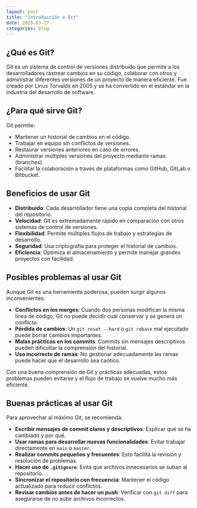 ```yaml
---
layout: post
title: "Introducción a Git"
date: 2025-03-27
categories: blog
---
```


## ¿Qué es Git?

Git es un sistema de control de versiones distribuido que permite a los desarrolladores rastrear cambios en su código, colaborar con otros y administrar diferentes versiones de un proyecto de manera eficiente. Fue creado por Linus Torvalds en 2005 y se ha convertido en el estándar en la industria del desarrollo de software.

## ¿Para qué sirve Git?

Git permite:

- Mantener un historial de cambios en el código.
- Trabajar en equipo sin conflictos de versiones.
- Restaurar versiones anteriores en caso de errores.
- Administrar múltiples versiones del proyecto mediante ramas (branches).
- Facilitar la colaboración a través de plataformas como GitHub, GitLab o Bitbucket.

## Beneficios de usar Git

- **Distribuido**: Cada desarrollador tiene una copia completa del historial del repositorio.
- **Velocidad**: Git es extremadamente rápido en comparación con otros sistemas de control de versiones.
- **Flexibilidad**: Permite múltiples flujos de trabajo y estrategias de desarrollo.
- **Seguridad**: Usa criptografía para proteger el historial de cambios.
- **Eficiencia**: Optimiza el almacenamiento y permite manejar grandes proyectos con facilidad.

## Posibles problemas al usar Git

Aunque Git es una herramienta poderosa, pueden surgir algunos inconvenientes:

- **Conflictos en los merges**: Cuando dos personas modifican la misma línea de código, Git no puede decidir cuál conservar y se genera un conflicto.
- **Pérdida de cambios**: Un `git reset --hard` o `git rebase` mal ejecutado puede borrar cambios importantes.
- **Malas prácticas en los commits**: Commits sin mensajes descriptivos pueden dificultar la comprensión del historial.
- **Uso incorrecto de ramas**: No gestionar adecuadamente las ramas puede hacer que el desarrollo sea caótico.

Con una buena comprensión de Git y prácticas adecuadas, estos problemas pueden evitarse y el flujo de trabajo se vuelve mucho más eficiente.

## Buenas prácticas al usar Git

Para aprovechar al máximo Git, se recomienda:

- **Escribir mensajes de commit claros y descriptivos**: Explicar qué se ha cambiado y por qué.
- **Usar ramas para desarrollar nuevas funcionalidades**: Evitar trabajar directamente en `main` o `master`.
- **Realizar commits pequeños y frecuentes**: Esto facilita la revisión y resolución de problemas.
- **Hacer uso de `.gitignore`**: Evita que archivos innecesarios se suban al repositorio.
- **Sincronizar el repositorio con frecuencia**: Mantener el código actualizado para reducir conflictos.
- **Revisar cambios antes de hacer un push**: Verificar con `git diff` para asegurarse de no subir archivos incorrectos.

